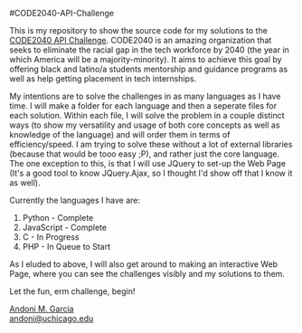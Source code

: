 #CODE2040-API-Challenge

This is my repository to show the source code for my solutions to the [CODE2040 API Challenge](http://challenge.code2040.org/).  CODE2040 is an amazing organization that seeks to eliminate the racial gap in the tech workforce by 2040 (the year in which America will be a majority-minority).  It aims to achieve this goal by offering black and latino/a students mentorship and guidance programs as well as help getting placement in tech internships.

My intentions are to solve the challenges in as many languages as I have time. I will make a folder for each language and then a seperate files for each solution. Within each file, I will solve the problem in a couple distinct ways (to show my versatility and usage of both core concepts as well as knowledge of the language) and will order them in terms of efficiency/speed. I am trying to solve these without a lot of external libraries (because that would be tooo easy ;P), and rather just the core language.  The one exception to this, is that I will use JQuery to set-up the Web Page (It's a good tool to know JQuery.Ajax, so I thought I'd show off that I know it as well).

Currently the languages I have are:

1. Python - Complete
2. JavaScript - Complete
3. C - In Progress
4. PHP - In Queue to Start

As I eluded to above, I will also get around to making an interactive Web Page, where you can see the challenges visibly and my solutions to them.

Let the fun, erm challenge, begin!

[Andoni M. Garcia](http://andonigarcia.github.io/)<br />
[andoni@uchicago.edu](mailto:andoni@uchicago.edu)
